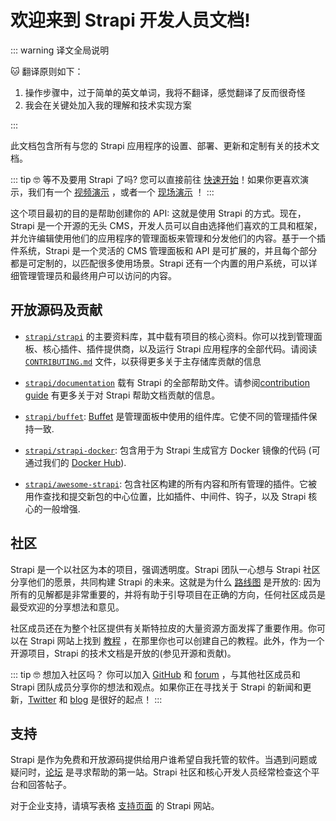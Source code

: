 # 欢迎来到 Strapi 开发人员文档!

::: warning 译文全局说明

🐱 翻译原则如下：

1. 操作步骤中，过于简单的英文单词，我将不翻译，感觉翻译了反而很奇怪
2. 我会在关键处加入我的理解和技术实现方案

:::

此文档包含所有与您的 Strapi 应用程序的设置、部署、更新和定制有关的技术文档。

::: tip 🤓 等不及要用 Strapi 了吗?
您可以直接前往 [快速开始](quick-start.md)！如果你更喜欢演示，我们有一个 [视频演示](https://youtu.be/zd0_S_FPzKg) ，或者一个 [现场演示](https://strapi.io/demo) ！
:::

这个项目最初的目的是帮助创建你的 API: 这就是使用 Strapi 的方式。现在，Strapi 是一个开源的无头 CMS，开发人员可以自由选择他们喜欢的工具和框架，并允许编辑使用他们的应用程序的管理面板来管理和分发他们的内容。基于一个插件系统，Strapi 是一个灵活的 CMS 管理面板和 API 是可扩展的，并且每个部分都是可定制的，以匹配很多使用场景。Strapi 还有一个内置的用户系统，可以详细管理管理员和最终用户可以访问的内容。

## 开放源码及贡献

- [`strapi/strapi`](https://github.com/strapi/strapi) 的主要资料库，其中载有项目的核心资料。你可以找到管理面板、核心插件、插件提供商，以及运行 Strapi 应用程序的全部代码。请阅读 [`CONTRIBUTING.md`](https://github.com/strapi/strapi/blob/master/CONTRIBUTING.md) 文件，以获得更多关于主存储库贡献的信息

- [`strapi/documentation`](https://github.com/strapi/documentation) 载有 Strapi 的全部帮助文件。请参阅[contribution guide](https://github.com/strapi/documentation/blob/main/CONTRIBUTING.md) 有更多关于对 Strapi 帮助文档贡献的信息。

- [`strapi/buffet`](https://github.com/strapi/buffet): [Buffet](https://buffetjs.io) 是管理面板中使用的组件库。它使不同的管理插件保持一致.

- [`strapi/strapi-docker`](https://github.com/strapi/strapi-docker): 包含用于为 Strapi 生成官方 Docker 镜像的代码 (可通过我们的 [Docker Hub](https://hub.docker.com/r/strapi/strapi)).

- [`strapi/awesome-strapi`](https://github.com/strapi/awesome-strapi): 包含社区构建的所有内容和所有管理的插件。它被用作查找和提交新包的中心位置，比如插件、中间件、钩子，以及 Strapi 核心的一般增强.

## 社区

Strapi 是一个以社区为本的项目，强调透明度。Strapi 团队一心想与 Strapi 社区分享他们的愿景，共同构建 Strapi 的未来。这就是为什么 [路线图](https://portal.productboard.com/strapi) 是开放的: 因为所有的见解都是非常重要的，并将有助于引导项目在正确的方向，任何社区成员是最受欢迎的分享想法和意见。

社区成员还在为整个社区提供有关斯特拉皮的大量资源方面发挥了重要作用。你可以在 Strapi 网站上找到 [教程](https://strapi.io/tutorials/) ，在那里你也可以创建自己的教程。此外，作为一个开源项目，Strapi 的技术文档是开放的(参见开源和贡献)。

::: tip 🤓 想加入社区吗？
你可以加入 [GitHub](https://github.com/strapi/strapi) 和 [forum](https://forum.strapi.io/) ，与其他社区成员和 Strapi 团队成员分享你的想法和观点。如果你正在寻找关于 Strapi 的新闻和更新，[Twitter](https://twitter.com/strapijs) 和 [blog](https://strapi.io/blog) 是很好的起点！
:::

## 支持

Strapi 是作为免费和开放源码提供给用户谁希望自我托管的软件。当遇到问题或疑问时，[论坛](https://forum.strapi.io) 是寻求帮助的第一站。Strapi 社区和核心开发人员经常检查这个平台和回答帖子。

对于企业支持，请填写表格 [支持页面](https://strapi.io/support) 的 Strapi 网站。
